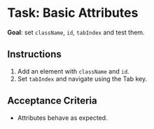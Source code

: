 # Task: Basic Attributes


**Goal**: set `className`, `id`, `tabIndex` and test them.


## Instructions
1. Add an element with `className` and `id`.
2. Set `tabIndex` and navigate using the Tab key.


## Acceptance Criteria
- Attributes behave as expected.
